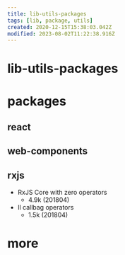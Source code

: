 ```yaml
---
title: lib-utils-packages
tags: [lib, package, utils]
created: 2020-12-15T15:38:03.042Z
modified: 2023-08-02T11:22:38.916Z
---
```


# lib-utils-packages

# packages

## react

## web-components

## rxjs

- RxJS Core with zero operators
  - 4.9k (201804)
- ll callbag operators
  - 1.5k (201804)

# more
